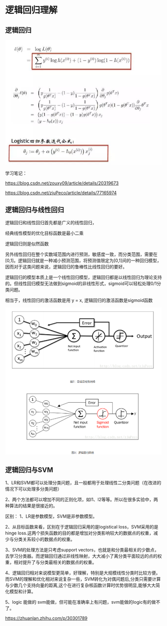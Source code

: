 # 逻辑回归理解

## 逻辑回归

![ ](../__pics/logistic_1.jpg)

学习笔记：

https://blog.csdn.net/zouxy09/article/details/20319673

https://blog.csdn.net/zjuPeco/article/details/77165974

## 逻辑回归与线性回归
逻辑回归和线性回归首先都是广义的线性回归，

经典线性模型的优化目标函数是最小二乘

逻辑回归则是似然函数

另外线性回归在整个实数域范围内进行预测，敏感度一致，而分类范围，需要在[0,1]。逻辑回归就是一种减小预测范围，将预测值限定为[0,1]间的一种回归模型，因而对于这类问题来说，逻辑回归的鲁棒性比线性回归的要好。

逻辑回归的模型本质上是一个线性回归模型，逻辑回归都是以线性回归为理论支持的。但线性回归模型无法做到sigmoid的非线性形式，sigmoid可以轻松处理0/1分类问题。

相当于，线性回归的激活函数是用 y = x, 逻辑回归的激活函数是sigmoid函数

![ ](../__pics/logistic.png)

## 逻辑回归与SVM

1、LR和SVM都可以处理分类问题，且一般都用于处理线性二分类问题（在改进的情况下可以处理多分类问题）

2、两个方法都可以增加不同的正则化项，如l1、l2等等。所以在很多实验中，两种算法的结果是很接近的。

区别： 1、LR是参数模型，SVM是非参数模型。

2、从目标函数来看，区别在于逻辑回归采用的是logistical loss，SVM采用的是hinge loss.这两个损失函数的目的都是增加对分类影响较大的数据点的权重，减少与分类关系较小的数据点的权重。

3、SVM的处理方法是只考虑support vectors，也就是和分类最相关的少数点，去学习分类器。而逻辑回归通过非线性映射，大大减小了离分类平面较远的点的权重，相对提升了与分类最相关的数据点的权重。

4、逻辑回归相对来说模型更简单，好理解，特别是大规模线性分类时比较方便。而SVM的理解和优化相对来说复杂一些，SVM转化为对偶问题后,分类只需要计算与少数几个支持向量的距离,这个在进行复杂核函数计算时优势很明显,能够大大简化模型和计算。

5、logic 能做的 svm能做，但可能在准确率上有问题，svm能做的logic有的做不了。

https://zhuanlan.zhihu.com/p/30301789
